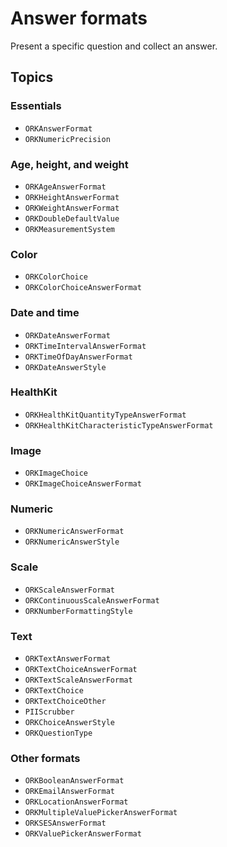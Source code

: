 # Answer formats

Present a specific question and collect an answer.

## Topics

### Essentials

- ``ORKAnswerFormat``
- ``ORKNumericPrecision``

### Age, height, and weight

- ``ORKAgeAnswerFormat``
- ``ORKHeightAnswerFormat``
- ``ORKWeightAnswerFormat``
- ``ORKDoubleDefaultValue``
- ``ORKMeasurementSystem``

### Color

- ``ORKColorChoice``
- ``ORKColorChoiceAnswerFormat``

### Date and time

- ``ORKDateAnswerFormat``
- ``ORKTimeIntervalAnswerFormat``
- ``ORKTimeOfDayAnswerFormat``
- ``ORKDateAnswerStyle``

### HealthKit

- ``ORKHealthKitQuantityTypeAnswerFormat``
- ``ORKHealthKitCharacteristicTypeAnswerFormat``

### Image

- ``ORKImageChoice``
- ``ORKImageChoiceAnswerFormat``

### Numeric

- ``ORKNumericAnswerFormat``
- ``ORKNumericAnswerStyle``

### Scale

- ``ORKScaleAnswerFormat``
- ``ORKContinuousScaleAnswerFormat``
- ``ORKNumberFormattingStyle``

### Text

- ``ORKTextAnswerFormat``
- ``ORKTextChoiceAnswerFormat``
- ``ORKTextScaleAnswerFormat``
- ``ORKTextChoice``
- ``ORKTextChoiceOther``
- ``PIIScrubber``
- ``ORKChoiceAnswerStyle``
- ``ORKQuestionType``

### Other formats

- ``ORKBooleanAnswerFormat``
- ``ORKEmailAnswerFormat``
- ``ORKLocationAnswerFormat``
- ``ORKMultipleValuePickerAnswerFormat``
- ``ORKSESAnswerFormat``
- ``ORKValuePickerAnswerFormat``
